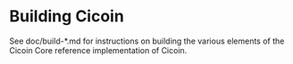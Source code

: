 Building Cicoin
================

See doc/build-*.md for instructions on building the various
elements of the Cicoin Core reference implementation of Cicoin.
